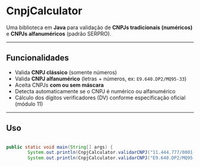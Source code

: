 # CnpjCalculator

Uma biblioteca em **Java** para validação de **CNPJs tradicionais (numéricos)** e **CNPJs alfanuméricos** (padrão SERPRO).

---

## Funcionalidades

- Valida **CNPJ clássico** (somente números)  
- Valida **CNPJ alfanumérico** (letras + números, ex: `E9.640.DP2/MQ95-33`)  
- Aceita CNPJs **com ou sem máscara**  
- Detecta automaticamente se o CNPJ é numérico ou alfanumérico  
- Cálculo dos dígitos verificadores (DV) conforme especificação oficial (módulo 11)

---

## Uso

```java

public static void main(String[] args) {
        System.out.println(CnpjCalculator.validarCNPJ("11.444.777/0001-61")); // true
        System.out.println(CnpjCalculator.validarCNPJ("E9.640.DP2/MQ95-33")); // true